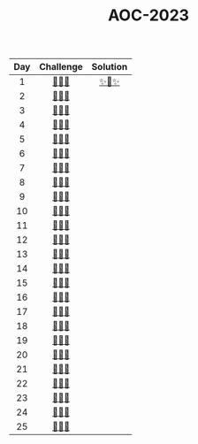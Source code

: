 # <p align="center"> AOC-2023 </p>
<br>

| Day | Challenge | Solution |
|:---:|:---:|:---:|
| 1 | [🎁🎄🎁](https://adventofcode.com/2023/day/1) | [✨🌟✨](./src/day01) | 
| 2 | [🎁🎄🎁](https://adventofcode.com/2023/day/2) | [](./src/day02) | 
| 3 | [🎁🎄🎁](https://adventofcode.com/2023/day/3) | [](./src/day03) | 
| 4 | [🎁🎄🎁](https://adventofcode.com/2023/day/4) | [](./src/day04)|
| 5 | [🎁🎄🎁](https://adventofcode.com/2023/day/5) | [](./src/day05) |
| 6 | [🎁🎄🎁](https://adventofcode.com/2023/day/6) | [](./src/day06) |
| 7 | [🎁🎄🎁](https://adventofcode.com/2023/day/7) | [](./src/day07) |
| 8 | [🎁🎄🎁](https://adventofcode.com/2023/day/8) | [](./src/day08) |
| 9 | [🎁🎄🎁](https://adventofcode.com/2023/day/9) | [](./src/day09) |
| 10 | [🎁🎄🎁](https://adventofcode.com/2023/day/10) | [](./src/day10) |
| 11 | [🎁🎄🎁](https://adventofcode.com/2023/day/11) | [](./src/day11) |
| 12 | [🎁🎄🎁](https://adventofcode.com/2023/day/12) | [](./src/day12) |
| 13 | [🎁🎄🎁](https://adventofcode.com/2023/day/13) | [](./src/day13) |
| 14 | [🎁🎄🎁](https://adventofcode.com/2023/day/14) | [](./src/day14) |
| 15 | [🎁🎄🎁](https://adventofcode.com/2023/day/15) | [](./src/day15) |
| 16 | [🎁🎄🎁](https://adventofcode.com/2023/day/16) | [](./src/day16) |
| 17 | [🎁🎄🎁](https://adventofcode.com/2023/day/17) | [](./src/day17) |
| 18 | [🎁🎄🎁](https://adventofcode.com/2023/day/18) | [](./src/day18) |
| 19 | [🎁🎄🎁](https://adventofcode.com/2023/day/19) | [](./src/day19) |
| 20 | [🎁🎄🎁](https://adventofcode.com/2023/day/20) | [](./src/day20) |
| 21 | [🎁🎄🎁](https://adventofcode.com/2023/day/21) | [](./src/day21) |
| 22 | [🎁🎄🎁](https://adventofcode.com/2023/day/22) | [](./src/day22) |
| 23 | [🎁🎄🎁](https://adventofcode.com/2023/day/23) | [](./src/day23) |
| 24 | [🎁🎄🎁](https://adventofcode.com/2023/day/24) | [](./src/day24) |
| 25 | [🎁🎄🎁](https://adventofcode.com/2023/day/25) | [](./src/day25) |